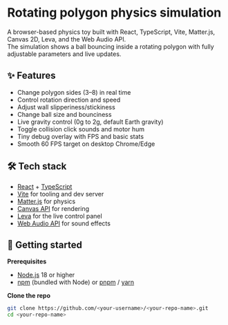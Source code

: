 # Rotating polygon physics simulation

A browser-based physics toy built with React, TypeScript, Vite, Matter.js, Canvas 2D, Leva, and the Web Audio API.  
The simulation shows a ball bouncing inside a rotating polygon with fully adjustable parameters and live updates.

## ✨ Features

- Change polygon sides (3–8) in real time
- Control rotation direction and speed
- Adjust wall slipperiness/stickiness
- Change ball size and bounciness
- Live gravity control (0g to 2g, default Earth gravity)
- Toggle collision click sounds and motor hum
- Tiny debug overlay with FPS and basic stats
- Smooth 60 FPS target on desktop Chrome/Edge

## 🛠 Tech stack

- [React](https://react.dev/) + [TypeScript](https://www.typescriptlang.org/)
- [Vite](https://vitejs.dev/) for tooling and dev server
- [Matter.js](https://brm.io/matter-js/) for physics
- [Canvas API](https://developer.mozilla.org/en-US/docs/Web/API/Canvas_API) for rendering
- [Leva](https://leva.pm/) for the live control panel
- [Web Audio API](https://developer.mozilla.org/en-US/docs/Web/API/Web_Audio_API) for sound effects

## 🚀 Getting started

**Prerequisites**
- [Node.js](https://nodejs.org/) 18 or higher
- [npm](https://www.npmjs.com/) (bundled with Node) or [pnpm](https://pnpm.io/) / [yarn](https://yarnpkg.com/)

**Clone the repo**
```bash
git clone https://github.com/<your-username>/<your-repo-name>.git
cd <your-repo-name>